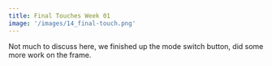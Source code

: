 ```yaml
---
title: Final Touches Week 01
image: '/images/14_final-touch.png'
---
```


Not much to discuss here, we finished up the mode switch button, did some more work on the frame.